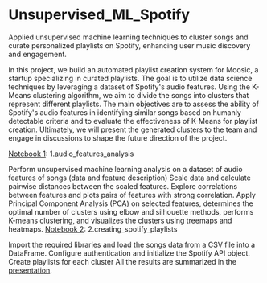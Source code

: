 # Unsupervised_ML_Spotify
Applied unsupervised machine learning techniques to cluster songs and curate personalized playlists on Spotify, enhancing user music discovery and engagement.


In this project, we build an automated playlist creation system for Moosic, a startup specializing in curated playlists. The goal is to utilize data science techniques by leveraging a dataset of Spotify's audio features. Using the K-Means clustering algorithm, we aim to divide the songs into clusters that represent different playlists. The main objectives are to assess the ability of Spotify's audio features in identifying similar songs based on humanly detectable criteria and to evaluate the effectiveness of K-Means for playlist creation. Ultimately, we will present the generated clusters to the team and engage in discussions to shape the future direction of the project.


[Notebook 1](https://github.com/Sarraghribi/Unsupervised_ML_Spotify/blob/main/audio_features_analysis.ipynb): 1.audio_features_analysis

Perform unsupervised machine learning analysis on a dataset of audio features of songs (data and feature description)
Scale data and calculate pairwise distances between the scaled features.
Explore correlations between features and plots pairs of features with strong correlation.
Apply Principal Component Analysis (PCA) on selected features, determines the optimal number of clusters using elbow and silhouette methods, performs K-means clustering, and visualizes the clusters using treemaps and heatmaps.
[Notebook 2](https://github.com/Sarraghribi/Unsupervised_ML_Spotify/blob/main/creating_spotify_playlists.ipynb): 2.creating_spotify_playlists

Import the required libraries and load the songs data from a CSV file into a DataFrame.
Configure authentication and initialize the Spotify API object.
Create playlists for each cluster
All the results are summarized in the [presentation](https://github.com/Sarraghribi/Unsupervised_ML_Spotify/blob/main/Presentation%20(1).pptx).

